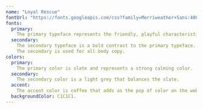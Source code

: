 ```yaml
---
name: "Loyal Rescue"
fontUrl: "https://fonts.googleapis.com/css?family=Merriweather+Sans:400,700|Neucha"
fonts:
  primary:
    The primary typeface represents the friendly, playful characteristics of a dog. The primary is used for major headings, banner content and subheadings.
  secondary:
    The secondary typeface is a bold contrast to the primary typeface. It is supposed to represent professionalism.
    The secondary is used for all body copy.
colors:
  primary:
    The primary color is slate and represents a strong calming color.
  secondary:
    The secondary color is a light grey that balances the slate.
  accent:
    The accent color is coffee that adds as the pop of color on the website.
  backgroundColor: C1C1C1.
---
```

